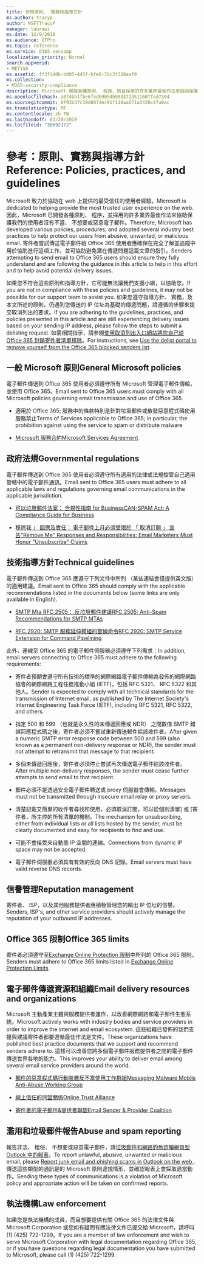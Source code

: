 ```yaml
---
title: 參照原則、 實務和指導方針
ms.author: tracyp
author: MSFTTracyP
manager: laurawi
ms.date: 12/9/2016
ms.audience: ITPro
ms.topic: reference
ms.service: O365-seccomp
localization_priority: Normal
search.appverid:
- MET150
ms.assetid: ff3f140b-b005-445f-bfe0-7bc3f328aaf0
ms.collection:
- M365-security-compliance
description: Microsoft 開發各種原則、 程序，而且採用的許多業界最佳作法來協助保護我們的使用者沒有不當、 不想要或惡意電子郵件。
ms.openlocfilehash: a074bb1fbe6fedb9054b98d3723511607fed7304
ms.sourcegitcommit: 0f93b37c39d807dec91f118aa671a3430c47a9ac
ms.translationtype: MT
ms.contentlocale: zh-TW
ms.lasthandoff: 03/20/2019
ms.locfileid: "30692172"
---
```

# <a name="reference-policies-practices-and-guidelines"></a><span data-ttu-id="33960-103">參考：原則、實務與指導方針</span><span class="sxs-lookup"><span data-stu-id="33960-103">Reference: Policies, practices, and guidelines</span></span>
  
<span data-ttu-id="33960-104">Microsoft 致力於協助在 web 上提供的最受信任的使用者經驗。</span><span class="sxs-lookup"><span data-stu-id="33960-104">Microsoft is dedicated to helping provide the most trusted user experience on the web.</span></span> <span data-ttu-id="33960-105">因此，Microsoft 已開發各種原則、 程序，並採用的許多業界最佳作法來協助保護我們的使用者沒有不當、 不想要或惡意電子郵件。</span><span class="sxs-lookup"><span data-stu-id="33960-105">Therefore, Microsoft has developed various policies, procedures, and adopted several industry best practices to help protect our users from abusive, unwanted, or malicious email.</span></span> <span data-ttu-id="33960-106">寄件者嘗試傳送電子郵件給 Office 365 使用者應確保在完全了解並追蹤中用於協助進行這項工作，並可協助避免潛在傳遞問題這篇文章的指引。</span><span class="sxs-lookup"><span data-stu-id="33960-106">Senders attempting to send email to Office 365 users should ensure they fully understand and are following the guidance in this article to help in this effort and to help avoid potential delivery issues.</span></span>
  
<span data-ttu-id="33960-107">如果您不符合這些原則和指導方針，它可能無法讓我們支援小組，以協助您。</span><span class="sxs-lookup"><span data-stu-id="33960-107">If you are not in compliance with these policies and guidelines, it may not be possible for our support team to assist you.</span></span> <span data-ttu-id="33960-108">如果您遵守指導方針、 實務，及本文所述的原則，仍遇到您傳送的 IP 位址為基礎的傳遞問題，請遵循的步驟來提交取消列出的要求。</span><span class="sxs-lookup"><span data-stu-id="33960-108">If you are adhering to the guidelines, practices, and policies presented in this article and are still experiencing delivery issues based on your sending IP address, please follow the steps to submit a delisting request.</span></span> <span data-ttu-id="33960-109">如需相關指示，請參閱[使用取消列出入口網站將您自己從 Office 365 封鎖寄件者清單移除](use-the-delist-portal-to-remove-yourself-from-the-office-365-blocked-senders-lis.md)。</span><span class="sxs-lookup"><span data-stu-id="33960-109">For instructions, see [Use the delist portal to remove yourself from the Office 365 blocked senders list](use-the-delist-portal-to-remove-yourself-from-the-office-365-blocked-senders-lis.md).</span></span>
  
## <a name="general-microsoft-policies"></a><span data-ttu-id="33960-110">一般 Microsoft 原則</span><span class="sxs-lookup"><span data-stu-id="33960-110">General Microsoft policies</span></span>
<span data-ttu-id="33960-111"><a name="GenMsftPolicies"> </a></span><span class="sxs-lookup"><span data-stu-id="33960-111"></span></span>

<span data-ttu-id="33960-112">電子郵件傳送到 Office 365 使用者必須遵守所有 Microsoft 管理電子郵件傳輸，並使用 Office 365。</span><span class="sxs-lookup"><span data-stu-id="33960-112">Email sent to Office 365 users must comply with all Microsoft policies governing email transmission and use of Office 365.</span></span>
  
- <span data-ttu-id="33960-113">適用於 Office 365; 服務中的條款特別是針對垃圾郵件或散發惡意程式碼使用服務禁止</span><span class="sxs-lookup"><span data-stu-id="33960-113">Terms of Services applicable to Office 365; in particular, the prohibition against using the service to spam or distribute malware</span></span>
    
- [<span data-ttu-id="33960-114">Microsoft 服務合約</span><span class="sxs-lookup"><span data-stu-id="33960-114">Microsoft Services Agreement</span></span>](https://www.microsoft.com/servicesagreement/)
    
## <a name="governmental-regulations"></a><span data-ttu-id="33960-115">政府法規</span><span class="sxs-lookup"><span data-stu-id="33960-115">Governmental regulations</span></span>
<span data-ttu-id="33960-116"><a name="GovtRegulations"> </a></span><span class="sxs-lookup"><span data-stu-id="33960-116"></span></span>

<span data-ttu-id="33960-117">電子郵件傳送到 Office 365 使用者必須遵守所有適用的法律或法規控管自己適用管轄中的電子郵件通訊。</span><span class="sxs-lookup"><span data-stu-id="33960-117">Email sent to Office 365 users must adhere to all applicable laws and regulations governing email communications in the applicable jurisdiction.</span></span>
  
- [<span data-ttu-id="33960-118">可以垃圾郵件法案： 合規性指南 for Business</span><span class="sxs-lookup"><span data-stu-id="33960-118">CAN-SPAM Act: A Compliance Guide for Business</span></span>](https://www.ftc.gov/tips-advice/business-center/guidance/can-spam-act-compliance-guide-business)
    
- [<span data-ttu-id="33960-119"> 移除我 」 回應及責任： 電子郵件上月必須受限於 「 取消訂閱 」 宣告</span><span class="sxs-lookup"><span data-stu-id="33960-119">"Remove Me" Responses and Responsibilities: Email Marketers Must Honor "Unsubscribe" Claims</span></span>](https://www.lawpublish.com/ftc-emai-marketers-unsubscribe-claims.mdl)
    
## <a name="technical-guidelines"></a><span data-ttu-id="33960-120">技術指導方針</span><span class="sxs-lookup"><span data-stu-id="33960-120">Technical guidelines</span></span>
<span data-ttu-id="33960-121"><a name="TechGuidelines"> </a></span><span class="sxs-lookup"><span data-stu-id="33960-121"></span></span>

<span data-ttu-id="33960-122">電子郵件傳送到 Office 365 應遵守下列文件中所列 （某些連結會僅提供英文版） 的適用建議。</span><span class="sxs-lookup"><span data-stu-id="33960-122">Email sent to Office 365 should comply with the applicable recommendations listed in the documents below (some links are only available in English).</span></span>
  
- [<span data-ttu-id="33960-123">SMTP Mta RFC 2505： 反垃圾郵件建議</span><span class="sxs-lookup"><span data-stu-id="33960-123">RFC 2505: Anti-Spam Recommendations for SMTP MTAs</span></span>](https://www.ietf.org/rfc/rfc2505.txt)
    
- [<span data-ttu-id="33960-124">RFC 2920: SMTP 服務延伸模組的管線命令</span><span class="sxs-lookup"><span data-stu-id="33960-124">RFC 2920: SMTP Service Extension for Command Pipelining</span></span>](https://www.ietf.org/rfc/rfc2920.txt)
    
<span data-ttu-id="33960-125">此外，連線至 Office 365 的電子郵件伺服器必須遵守下列需求：</span><span class="sxs-lookup"><span data-stu-id="33960-125">In addition, email servers connecting to Office 365 must adhere to the following requirements:</span></span>
  
- <span data-ttu-id="33960-126">寄件者預期會遵守所有技術的標準的網際網路電子郵件傳輸為發佈的網際網路協會的網際網路工程任務推動小組 (IETF)，包括 RFC 5321、 RFC 5322 和其他人。</span><span class="sxs-lookup"><span data-stu-id="33960-126">Sender is expected to comply with all technical standards for the transmission of Internet email, as published by The Internet Society's Internet Engineering Task Force (IETF), including RFC 5321, RFC 5322, and others.</span></span> 
    
- <span data-ttu-id="33960-127">指定 500 和 599 （也就是永久性的未傳遞回應或 NDR） 之間數值 SMTP 錯誤回應程式碼之後，寄件者必須不嘗試重新傳送郵件給該收件者。</span><span class="sxs-lookup"><span data-stu-id="33960-127">After given a numeric SMTP error response code between 500 and 599 (also known as a permanent non-delivery response or NDR), the sender must not attempt to retransmit that message to that recipient.</span></span>
    
- <span data-ttu-id="33960-128">多個未傳遞回應後，寄件者必須停止嘗試再次傳送電子郵件給該收件者。</span><span class="sxs-lookup"><span data-stu-id="33960-128">After multiple non-delivery responses, the sender must cease further attempts to send email to that recipient.</span></span>
    
- <span data-ttu-id="33960-129">郵件必須不是透過安全電子郵件轉送或 proxy 伺服器會傳輸。</span><span class="sxs-lookup"><span data-stu-id="33960-129">Messages must not be transmitted through insecure email relay or proxy servers.</span></span>
    
- <span data-ttu-id="33960-130">清楚記載又簡單的收件者尋找和使用，必須取消訂閱，可以從個別清單] 或 [寄件者，所主控的所有清單的機制。</span><span class="sxs-lookup"><span data-stu-id="33960-130">The mechanism for unsubscribing, either from individual lists or all lists hosted by the sender, must be clearly documented and easy for recipients to find and use.</span></span>
    
- <span data-ttu-id="33960-131">可能不會接受來自動態 IP 空間的連線。</span><span class="sxs-lookup"><span data-stu-id="33960-131">Connections from dynamic IP space may not be accepted.</span></span>
    
- <span data-ttu-id="33960-132">電子郵件伺服器必須具有有效的反向 DNS 記錄。</span><span class="sxs-lookup"><span data-stu-id="33960-132">Email servers must have valid reverse DNS records.</span></span>
    
## <a name="reputation-management"></a><span data-ttu-id="33960-133">信譽管理</span><span class="sxs-lookup"><span data-stu-id="33960-133">Reputation management</span></span>
<span data-ttu-id="33960-134"><a name="RepManagement"> </a></span><span class="sxs-lookup"><span data-stu-id="33960-134"></span></span>

<span data-ttu-id="33960-135">寄件者、 ISP，以及其他服務提供者應積極管理您的輸出 IP 位址的信譽。</span><span class="sxs-lookup"><span data-stu-id="33960-135">Senders, ISP's, and other service providers should actively manage the reputation of your outbound IP addresses.</span></span>
  
## <a name="office-365-limits"></a><span data-ttu-id="33960-136">Office 365 限制</span><span class="sxs-lookup"><span data-stu-id="33960-136">Office 365 limits</span></span>
<span data-ttu-id="33960-137"><a name="sectionSection4"> </a></span><span class="sxs-lookup"><span data-stu-id="33960-137"></span></span>

<span data-ttu-id="33960-138">寄件者必須遵守至[Exchange Online Protection 限制](https://technet.microsoft.com/library/exchange-online-protection-limits.aspx)中所列的 Office 365 限制。</span><span class="sxs-lookup"><span data-stu-id="33960-138">Senders must adhere to Office 365 limits listed in [Exchange Online Protection Limits](https://technet.microsoft.com/library/exchange-online-protection-limits.aspx).</span></span>
  
## <a name="email-delivery-resources-and-organizations"></a><span data-ttu-id="33960-139">電子郵件傳遞資源和組織</span><span class="sxs-lookup"><span data-stu-id="33960-139">Email delivery resources and organizations</span></span>
<span data-ttu-id="33960-140"><a name="sectionSection5"> </a></span><span class="sxs-lookup"><span data-stu-id="33960-140"></span></span>

<span data-ttu-id="33960-141">Microsoft 主動產業主體與服務提供者運作，以改善網際網路和電子郵件生態系統。</span><span class="sxs-lookup"><span data-stu-id="33960-141">Microsoft actively works with industry bodies and service providers in order to improve the internet and email ecosystem.</span></span> <span data-ttu-id="33960-142">這些組織已發佈的我們支援與建議寄件者都要遵循最佳作法是文件。</span><span class="sxs-lookup"><span data-stu-id="33960-142">These organizations have published best practice documents that we support and recommend senders adhere to.</span></span> <span data-ttu-id="33960-143">這樣可以改善您將多個電子郵件服務提供者之間的電子郵件傳送世界各地的能力。</span><span class="sxs-lookup"><span data-stu-id="33960-143">This improves your ability to deliver email among several email service providers around the world.</span></span>
  
- [<span data-ttu-id="33960-144">郵件的惡意程式碼行動裝置反不當使用工作群組</span><span class="sxs-lookup"><span data-stu-id="33960-144">Messaging Malware Mobile Anti-Abuse Working Group</span></span>](https://www.m3aawg.org/)
    
- [<span data-ttu-id="33960-145">線上信任的同盟關係</span><span class="sxs-lookup"><span data-stu-id="33960-145">Online Trust Alliance </span></span>](https://www.otalliance.org/resources)
    
- [<span data-ttu-id="33960-146">寄件者的電子郵件&amp;提供者聯盟</span><span class="sxs-lookup"><span data-stu-id="33960-146">Email Sender &amp; Provider Coalition</span></span>](http://www.espcoalition.org/)
    
## <a name="abuse-and-spam-reporting"></a><span data-ttu-id="33960-147">濫用和垃圾郵件報告</span><span class="sxs-lookup"><span data-stu-id="33960-147">Abuse and spam reporting</span></span>
<span data-ttu-id="33960-148"><a name="AbuseSpamReports"> </a></span><span class="sxs-lookup"><span data-stu-id="33960-148"></span></span>

<span data-ttu-id="33960-149">報告非法、 粗俗、 不想要或惡意電子郵件，請[垃圾郵件和網路釣魚詐騙網頁型 Outlook 中的報表](report-junk-email-and-phishing-scams-in-outlook-on-the-web-eop.md)。</span><span class="sxs-lookup"><span data-stu-id="33960-149">To report unlawful, abusive, unwanted or malicious email, please [Report junk email and phishing scams in Outlook on the web ](report-junk-email-and-phishing-scams-in-outlook-on-the-web-eop.md).</span></span> <span data-ttu-id="33960-150">傳送這些類型的通訊是的 Microsoft 原則違規情形，並確認報表上會採取適當動作。</span><span class="sxs-lookup"><span data-stu-id="33960-150">Sending these types of communications is a violation of Microsoft policy and appropriate action will be taken on confirmed reports.</span></span>
  
## <a name="law-enforcement"></a><span data-ttu-id="33960-151">執法機構</span><span class="sxs-lookup"><span data-stu-id="33960-151">Law enforcement</span></span>
<span data-ttu-id="33960-152"><a name="sectionSection7"> </a></span><span class="sxs-lookup"><span data-stu-id="33960-152"></span></span>

<span data-ttu-id="33960-153">如果您是執法機構的成員，而且想要提供有關 Office 365 的法律文件與 Microsoft Corporation 或您如有疑問有關法律文件已提交給 Microsoft，請呼叫 (1) (425) 722-1299。</span><span class="sxs-lookup"><span data-stu-id="33960-153">If you are a member of law enforcement and wish to serve Microsoft Corporation with legal documentation regarding Office 365, or if you have questions regarding legal documentation you have submitted to Microsoft, please call (1) (425) 722-1299.</span></span>
  


